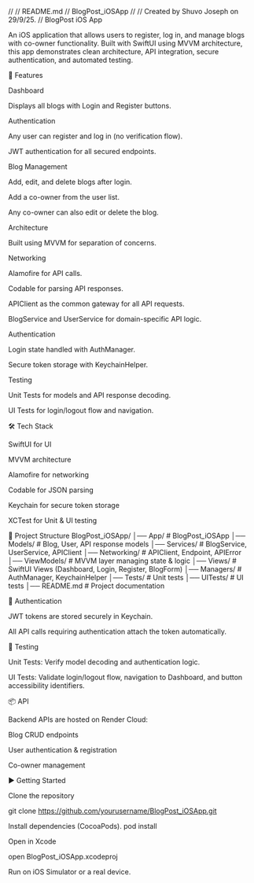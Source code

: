 //
//  README.md
//  BlogPost_iOSApp
//
//  Created by Shuvo Joseph on 29/9/25.
//
BlogPost iOS App

An iOS application that allows users to register, log in, and manage blogs with co-owner functionality. Built with SwiftUI using MVVM architecture, this app demonstrates clean architecture, API integration, secure authentication, and automated testing.

🚀 Features

Dashboard

Displays all blogs with Login and Register buttons.

Authentication

Any user can register and log in (no verification flow).

JWT authentication for all secured endpoints.

Blog Management

Add, edit, and delete blogs after login.

Add a co-owner from the user list.

Any co-owner can also edit or delete the blog.

Architecture

Built using MVVM for separation of concerns.

Networking

Alamofire for API calls.

Codable for parsing API responses.

APIClient as the common gateway for all API requests.

BlogService and UserService for domain-specific API logic.

Authentication

Login state handled with AuthManager.

Secure token storage with KeychainHelper.

Testing

Unit Tests for models and API response decoding.

UI Tests for login/logout flow and navigation.

🛠️ Tech Stack

SwiftUI for UI

MVVM architecture

Alamofire for networking

Codable for JSON parsing

Keychain for secure token storage

XCTest for Unit & UI testing

📂 Project Structure
BlogPost_iOSApp/
│── App/            # BlogPost_iOSApp
│── Models/         # Blog, User, API response models
│── Services/       # BlogService, UserService, APIClient
│── Networking/     # APIClient, Endpoint, APIError
│── ViewModels/     # MVVM layer managing state & logic
│── Views/          # SwiftUI Views (Dashboard, Login, Register, BlogForm)
│── Managers/       # AuthManager, KeychainHelper
│── Tests/          # Unit tests
│── UITests/        # UI tests
│── README.md       # Project documentation

🔑 Authentication

JWT tokens are stored securely in Keychain.

All API calls requiring authentication attach the token automatically.

🧪 Testing

Unit Tests: Verify model decoding and authentication logic.

UI Tests: Validate login/logout flow, navigation to Dashboard, and button accessibility identifiers.

📦 API

Backend APIs are hosted on Render Cloud:

Blog CRUD endpoints

User authentication & registration

Co-owner management

▶️ Getting Started

Clone the repository

git clone https://github.com/yourusername/BlogPost_iOSApp.git

Install dependencies (CocoaPods).
pod install
                        
Open in Xcode

open BlogPost_iOSApp.xcodeproj

Run on iOS Simulator or a real device.
